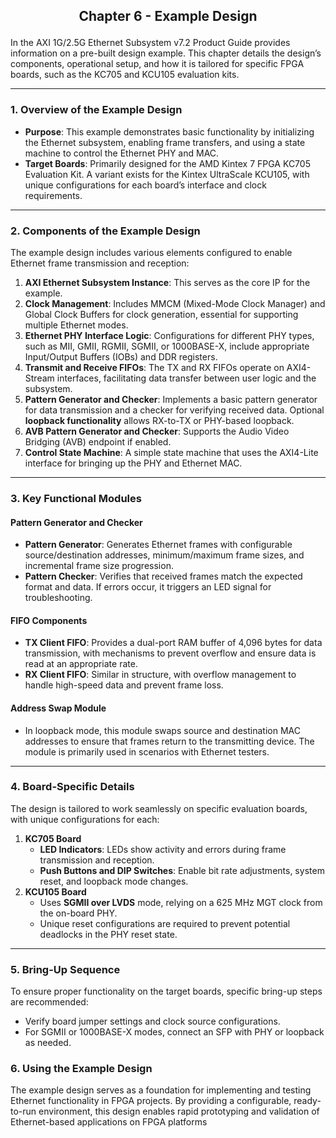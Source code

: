 ## <p align = center> Chapter 6 - Example Design </p>

In the AXI 1G/2.5G Ethernet Subsystem v7.2 Product Guide provides information on a pre-built design example. This chapter details the design’s components, operational setup, and how it is tailored for specific FPGA boards, such as the KC705 and KCU105 evaluation kits.

---

### **1. Overview of the Example Design**

- **Purpose**: This example demonstrates basic functionality by initializing the Ethernet subsystem, enabling frame transfers, and using a state machine to control the Ethernet PHY and MAC.
- **Target Boards**: Primarily designed for the AMD Kintex 7 FPGA KC705 Evaluation Kit. A variant exists for the Kintex UltraScale KCU105, with unique configurations for each board’s interface and clock requirements.

---

### **2. Components of the Example Design**

The example design includes various elements configured to enable Ethernet frame transmission and reception:

1. **AXI Ethernet Subsystem Instance**: This serves as the core IP for the example.
2. **Clock Management**: Includes MMCM (Mixed-Mode Clock Manager) and Global Clock Buffers for clock generation, essential for supporting multiple Ethernet modes.
3. **Ethernet PHY Interface Logic**: Configurations for different PHY types, such as MII, GMII, RGMII, SGMII, or 1000BASE-X, include appropriate Input/Output Buffers (IOBs) and DDR registers.
4. **Transmit and Receive FIFOs**: The TX and RX FIFOs operate on AXI4-Stream interfaces, facilitating data transfer between user logic and the subsystem.
5. **Pattern Generator and Checker**: Implements a basic pattern generator for data transmission and a checker for verifying received data. Optional **loopback functionality** allows RX-to-TX or PHY-based loopback.
6. **AVB Pattern Generator and Checker**: Supports the Audio Video Bridging (AVB) endpoint if enabled.
7. **Control State Machine**: A simple state machine that uses the AXI4-Lite interface for bringing up the PHY and Ethernet MAC.

---

### **3. Key Functional Modules**

#### **Pattern Generator and Checker**
- **Pattern Generator**: Generates Ethernet frames with configurable source/destination addresses, minimum/maximum frame sizes, and incremental frame size progression.
- **Pattern Checker**: Verifies that received frames match the expected format and data. If errors occur, it triggers an LED signal for troubleshooting.

#### **FIFO Components**
- **TX Client FIFO**: Provides a dual-port RAM buffer of 4,096 bytes for data transmission, with mechanisms to prevent overflow and ensure data is read at an appropriate rate.
- **RX Client FIFO**: Similar in structure, with overflow management to handle high-speed data and prevent frame loss.

#### **Address Swap Module**
- In loopback mode, this module swaps source and destination MAC addresses to ensure that frames return to the transmitting device. The module is primarily used in scenarios with Ethernet testers.

---

### **4. Board-Specific Details**

The design is tailored to work seamlessly on specific evaluation boards, with unique configurations for each:

1. **KC705 Board**
   - **LED Indicators**: LEDs show activity and errors during frame transmission and reception.
   - **Push Buttons and DIP Switches**: Enable bit rate adjustments, system reset, and loopback mode changes.
2. **KCU105 Board**
   - Uses **SGMII over LVDS** mode, relying on a 625 MHz MGT clock from the on-board PHY.
   - Unique reset configurations are required to prevent potential deadlocks in the PHY reset state.

---

### **5. Bring-Up Sequence**

To ensure proper functionality on the target boards, specific bring-up steps are recommended:
- Verify board jumper settings and clock source configurations.
- For SGMII or 1000BASE-X modes, connect an SFP with PHY or loopback as needed.

### **6. Using the Example Design**

The example design serves as a foundation for implementing and testing Ethernet functionality in FPGA projects. By providing a configurable, ready-to-run environment, this design enables rapid prototyping and validation of Ethernet-based applications on FPGA platforms
